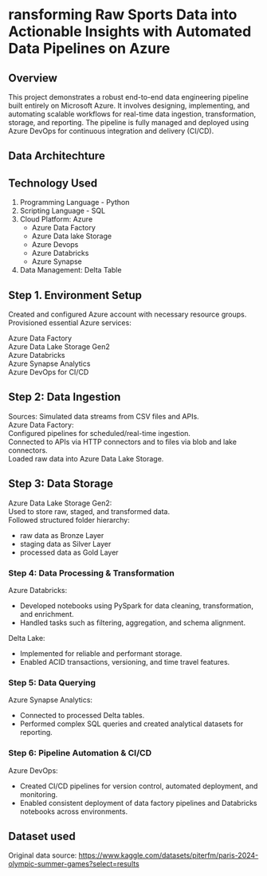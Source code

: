 # ransforming Raw Sports Data into Actionable Insights with Automated Data Pipelines on Azure

## Overview
This project demonstrates a robust end-to-end data engineering pipeline built entirely on Microsoft Azure. It involves designing, implementing, and automating scalable workflows for real-time data ingestion, transformation, storage, and reporting. The pipeline is fully managed and deployed using Azure DevOps for continuous integration and delivery (CI/CD).


## Data Architechture


     
## Technology Used

1. Programming Language - Python 
2. Scripting Language - SQL 
3. Cloud Platform: Azure
   - Azure Data Factory
   - Azure Data lake Storage
   - Azure Devops
   - Azure Databricks
   - Azure Synapse
4. Data Management: Delta Table



## Step 1. Environment Setup

Created and configured Azure account with necessary resource groups.     <br>
Provisioned essential Azure services:     <br>

Azure Data Factory               <br>
Azure Data Lake Storage Gen2     <br>
Azure Databricks                 <br>
Azure Synapse Analytics          <br>
Azure DevOps for CI/CD           <br>



## Step 2: Data Ingestion


Sources: Simulated data streams from CSV files and APIs.     <br>
Azure Data Factory:     <br>
     Configured pipelines for scheduled/real-time ingestion.     <br>
     Connected to APIs via HTTP connectors and to files via blob and lake connectors.     <br>
     Loaded raw data into Azure Data Lake Storage.     <br>



## Step 3: Data Storage
Azure Data Lake Storage Gen2:                    <br>
Used to store raw, staged, and transformed data.     <br>
Followed structured folder hierarchy:                <br>
 - raw data as Bronze Layer                             <br>
 - staging data as Silver Layer                         <br>
 - processed data as Gold Layer                         <br>



### Step 4: Data Processing & Transformation
Azure Databricks:                                   
 - Developed notebooks using PySpark for data cleaning, transformation, and enrichment.
 - Handled tasks such as filtering, aggregation, and schema alignment.

Delta Lake:
 - Implemented for reliable and performant storage.
 - Enabled ACID transactions, versioning, and time travel features.

### Step 5: Data Querying
Azure Synapse Analytics:
 - Connected to processed Delta tables.
 - Performed complex SQL queries and created analytical datasets for reporting.

### Step 6: Pipeline Automation & CI/CD
Azure DevOps:
- Created CI/CD pipelines for version control, automated deployment, and monitoring.
- Enabled consistent deployment of data factory pipelines and Databricks notebooks across environments.




## Dataset used

Original data source: https://www.kaggle.com/datasets/piterfm/paris-2024-olympic-summer-games?select=results

